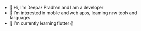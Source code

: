 - 👋 Hi, I’m Deepak Pradhan and I am a developer 
- 👀 I’m interested in mobile and web apps, learning new tools and languages
- 🌱 I’m currently learning flutter ✌️

<!---
DeepakPradhan-90/DeepakPradhan-90 is a ✨ special ✨ repository because its `README.md` (this file) appears on your GitHub profile.
You can click the Preview link to take a look at your changes.
--->
